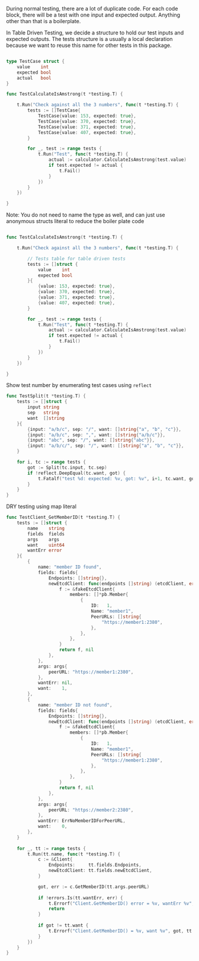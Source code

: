 

During normal testing, there are a lot of duplicate code. For each code block, there will be a test with one input and expected output. Anything other than that is a boilerplate. 

In Table Driven Testing, we decide a structure to hold our test inputs and expected outputs. The tests structure is a usually a local declaration because we want to reuse this name for other tests in this package.

```go

type TestCase struct {
	value    int
	expected bool
	actual   bool
}

func TestCalculateIsAmstrong(t *testing.T) {

	t.Run("Check against all the 3 numbers", func(t *testing.T) {
		tests := []TestCase{
			TestCase{value: 153, expected: true},
			TestCase{value: 370, expected: true},
			TestCase{value: 371, expected: true},
			TestCase{value: 407, expected: true},
		}

		for _, test := range tests {
			t.Run("Test", func(t *testing.T) {
				actual := calculator.CalculateIsAmstrong(test.value)
				if test.expected != actual {
					t.Fail()
				}
			})
		}
	})

}
```


Note: You do not need to name the type as well, and can just use anonymous structs literal to reduce the boiler plate code

```go

func TestCalculateIsAmstrong(t *testing.T) {

	t.Run("Check against all the 3 numbers", func(t *testing.T) {

		// Tests table for table driven tests
		tests := []struct {
			value    int
			expected bool
		}{
			{value: 153, expected: true},
			{value: 370, expected: true},
			{value: 371, expected: true},
			{value: 407, expected: true},
		}

		for _, test := range tests {
			t.Run("Test", func(t *testing.T) {
				actual := calculator.CalculateIsAmstrong(test.value)
				if test.expected != actual {
					t.Fail()
				}
			})
		}
	})

}

```


Show test number by enumerating test cases using `reflect`

```go
func TestSplit(t *testing.T) {
    tests := []struct {
        input string
        sep   string
        want  []string
    }{
        {input: "a/b/c", sep: "/", want: []string{"a", "b", "c"}},
        {input: "a/b/c", sep: ",", want: []string{"a/b/c"}},
        {input: "abc", sep: "/", want: []string{"abc"}},
        {input: "a/b/c/", sep: "/", want: []string{"a", "b", "c"}},
    }

    for i, tc := range tests {
        got := Split(tc.input, tc.sep)
        if !reflect.DeepEqual(tc.want, got) {
            t.Fatalf("test %d: expected: %v, got: %v", i+1, tc.want, got)
        }
    }
}
```


DRY testing using map literal

```go
func TestClient_GetMemberID(t *testing.T) {
	tests := []struct {
		name    string
		fields  fields
		args    args
		want    uint64
		wantErr error
	}{
		{
			name: "member ID found",
			fields: fields{
				Endpoints: []string{},
				newEtcdClient: func(endpoints []string) (etcdClient, error) {
					f := &fakeEtcdClient{
						members: []*pb.Member{
							{
								ID:   1,
								Name: "member1",
								PeerURLs: []string{
									"https://member1:2380",
								},
							},
						},
					}
					return f, nil
				},
			},
			args: args{
				peerURL: "https://member1:2380",
			},
			wantErr: nil,
			want:    1,
		},
		{
			name: "member ID not found",
			fields: fields{
				Endpoints: []string{},
				newEtcdClient: func(endpoints []string) (etcdClient, error) {
					f := &fakeEtcdClient{
						members: []*pb.Member{
							{
								ID:   1,
								Name: "member1",
								PeerURLs: []string{
									"https://member1:2380",
								},
							},
						},
					}
					return f, nil
				},
			},
			args: args{
				peerURL: "https://member2:2380",
			},
			wantErr: ErrNoMemberIDForPeerURL,
			want:    0,
		},
	}
	
	for _, tt := range tests {
		t.Run(tt.name, func(t *testing.T) {
			c := &Client{
				Endpoints:     tt.fields.Endpoints,
				newEtcdClient: tt.fields.newEtcdClient,
			}

			got, err := c.GetMemberID(tt.args.peerURL)
			
			if !errors.Is(tt.wantErr, err) {
				t.Errorf("Client.GetMemberID() error = %v, wantErr %v", err, tt.wantErr)
				return
			}
			
			if got != tt.want {
				t.Errorf("Client.GetMemberID() = %v, want %v", got, tt.want)
			}
		})
	}
}
```